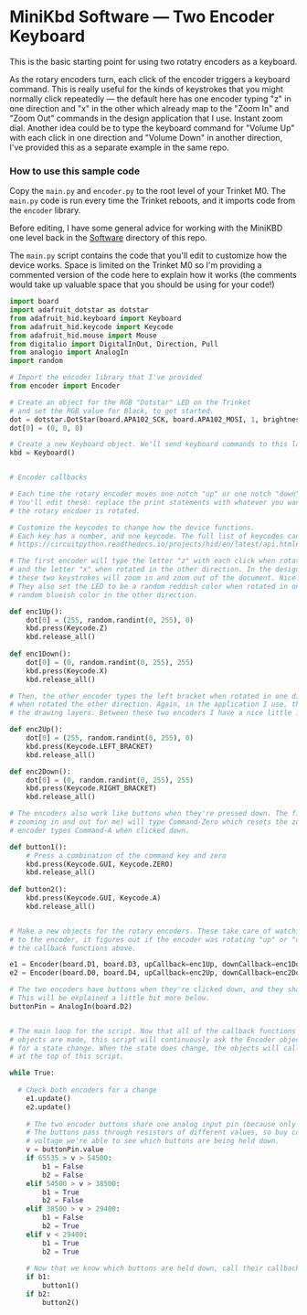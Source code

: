 # MiniKbd Software — Two Encoder Keyboard

This is the basic starting point for using two rotatry encoders as a keyboard.

As the rotary encoders turn, each click of the encoder triggers a keyboard command. This is really useful for the kinds of keystrokes that you might normally click repeatedly — the default here has one encoder typing "z" in one direction and "x" in the other which already map to the "Zoom In" and "Zoom Out" commands in the design application that I use. Instant zoom dial. Another idea could be to type the keyboard command for "Volume Up" with each click in one direction and "Volume Down" in another direction, I've provided this as a separate example in the same repo.

### How to use this sample code

Copy the `main.py` and `encoder.py` to the root level of your Trinket M0. The `main.py` code is run every time the Trinket reboots, and it imports code from the `encoder` library.

Before editing, I have some general advice for working with the MiniKBD one level back in the [Software](../) directory of this repo.

The `main.py` script contains the code that you'll edit to customize how the device works. Space is limited on the Trinket M0 so I'm providing a commented version of the code here to explain how it works (the comments would take up valuable space that you should be using for your code!)

```python
import board
import adafruit_dotstar as dotstar
from adafruit_hid.keyboard import Keyboard
from adafruit_hid.keycode import Keycode
from adafruit_hid.mouse import Mouse
from digitalio import DigitalInOut, Direction, Pull
from analogio import AnalogIn
import random

# Import the encoder library that I've provided
from encoder import Encoder

# Create an object for the RGB "Dotstar" LED on the Trinket
# and set the RGB value for Black, to get started.
dot = dotstar.DotStar(board.APA102_SCK, board.APA102_MOSI, 1, brightness=0.1)
dot[0] = (0, 0, 0)

# Create a new Keyboard object. We'll send keyboard commands to this later.
kbd = Keyboard()


# Encoder callbacks

# Each time the rotary encoder moves one notch "up" or one notch "down" these functions are called
# You'll edit these: replace the print statements with whatever you want the device to do when
# the rotary encdoer is rotated.

# Customize the keycodes to change how the device functions.
# Each key has a number, and one keycode. The full list of keycodes can be found here:
# https://circuitpython.readthedocs.io/projects/hid/en/latest/api.html#adafruit-hid-keycode-keycode

# The first encoder will type the letter "z" with each click when rotated in one direction,
# and the letter "x" when rotated in the other direction. In the design appliaction I use,
# these two keystrokes will zoom in and zoom out of the document. Nice!
# They also set the LED to be a random reddish color when rotated in one direction, and a
# random blueish color in the other direction.

def enc1Up():
	dot[0] = (255, random.randint(0, 255), 0)
	kbd.press(Keycode.Z)
	kbd.release_all()
	
def enc1Down():
	dot[0] = (0, random.randint(0, 255), 255)
	kbd.press(Keycode.X)
	kbd.release_all()

# Then, the other encoder types the left bracket when rotated in one direction, and the right bracket
# when rotated the other direction. Again, in the application I use, these step up and down through
# the drawing layers. Between these two encoders I have a nice little interface!

def enc2Up():
	dot[0] = (255, random.randint(0, 255), 0)
	kbd.press(Keycode.LEFT_BRACKET)
	kbd.release_all()

def enc2Down():
	dot[0] = (0, random.randint(0, 255), 255)
	kbd.press(Keycode.RIGHT_BRACKET)
	kbd.release_all()

# The encoders also work like buttons when they're pressed down. The first encoeder (the one that was
# zooming in and out for me) will type Command-Zero which resets the zoom to 100%. The other
# encoder types Command-A when clicked down.

def button1():
	# Press a combination of the command key and zero
	kbd.press(Keycode.GUI, Keycode.ZERO)
	kbd.release_all()
	
def button2():
	kbd.press(Keycode.GUI, Keycode.A)
	kbd.release_all()


# Make a new objects for the rotary encoders. These take care of watching for changes in state
# to the encoder, it figures out if the encoder was rotating "up" or "down", and then calls
# the callback functions above.

e1 = Encoder(board.D1, board.D3, upCallback=enc1Up, downCallback=enc1Down)
e2 = Encoder(board.D0, board.D4, upCallback=enc2Up, downCallback=enc2Down)

# The two encoders have buttons when they're clicked down, and they share an analog input pin.
# This will be explained a little bit more below.
buttonPin = AnalogIn(board.D2)


# The main loop for the script. Now that all of the callback functions are defined, and the
# objects are made, this script will continuously ask the Encoder objects to update and check
# for a state change. When the state does change, the objects will call the callback functions 
# at the top of this script.

while True:
	
  # Check both encoders for a change
	e1.update()
	e2.update()
	
	# The two encoder buttons share one analog input pin (because only one pin is left!)
	# The buttons pass through resistors of different values, so buy comparing the analog
	# voltage we're able to see which buttons are being held down.
	v = buttonPin.value
	if 65535 > v > 54500:
		b1 = False
		b2 = False
	elif 54500 > v > 38500:
		b1 = True
		b2 = False
	elif 38500 > v > 29400:
		b1 = False
		b2 = True
	elif v < 29400:
		b1 = True
		b2 = True
    
	# Now that we know which buttons are held down, call their callback functions
	if b1:
		button1()
	if b2:
		button2()


```
